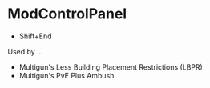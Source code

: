 # ModControlPanel

- Shift+End

Used by ...

- Multigun's Less Building Placement Restrictions (LBPR)
- Multigun's PvE Plus Ambush
